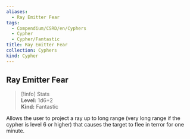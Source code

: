 ```yaml
---
aliases:
  - Ray Emitter Fear
tags:
  - Compendium/CSRD/en/Cyphers
  - Cypher
  - Cypher/Fantastic
title: Ray Emitter Fear
collection: Cyphers
kind: Cypher
---
```

## Ray Emitter Fear  
>[!info] Stats  
> **Level:** 1d6+2  
> **Kind:** Fantastic
  
Allows the user to project a ray up to long range (very long range if the cypher is level 6 or higher) that causes the target to flee in terror for one minute.